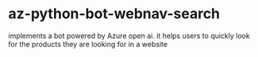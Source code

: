 # az-python-bot-webnav-search
implements a bot powered by Azure open ai. it helps users to quickly look for the products they are looking for in a website
